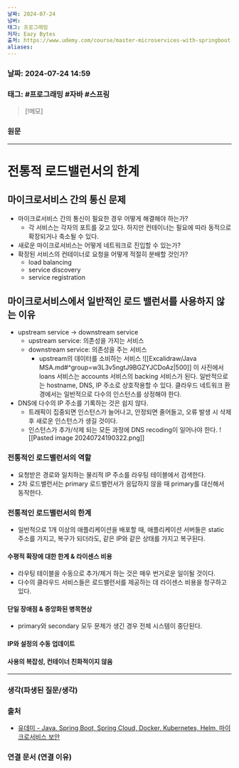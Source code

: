 ```yaml
---
날짜: 2024-07-24
넘버: 
태그: 프로그래밍
저자: Eazy Bytes
출처: https://www.udemy.com/course/master-microservices-with-springboot-docker-kubernetes-korean/
aliases:
---
```

### 날짜:  2024-07-24 14:59

### 태그: #프로그래밍 #자바 #스프링

>[!메모]
>

### 원문
---
# 전통적 로드밸런서의 한계
## 마이크로서비스 간의 통신 문제
- 마이크로서비스 간의 통신이 필요한 경우 어떻게 해결해야 하는가?
	- 각 서비스는 각자의 포트를 갖고 있다. 하지만 컨테이너는 필요에 따라 동적으로 확장되거나 축소될 수 있다.
- 새로운 마이크로서비스는 어떻게 네트워크로 진입할 수 있는가?
- 확장된 서비스의 컨테이너로 요청을 어떻게 적절히 분배할 것인가?
	- load balancing
	- service discovery
	- service registration
## 마이크로서비스에서 일반적인 로드 밸런서를 사용하지 않는 이유
- upstream service -> downstream service
	- upstream service: 의존성을 가지는 서비스
	- downstream service: 의존성을 주는 서비스
		- upstream의 데이터를 소비하는 서비스
![[Excalidraw/Java MSA.md#^group=w3L3v5ngtJ9BGZYJCDoAz|500]]
이 사진에서 loans 서비스는 accounts 서비스의 backing 서비스가 된다.
일반적으로는 hostname, DNS, IP 주소로 상호작용할 수 있다.
클라우드 네트워크 환경에서는 일반적으로 다수의 인스턴스를 상정해야 한다.
- DNS에 다수의 IP 주소를 기록하는 것은 쉽지 않다.
	- 트래픽이 집중되면 인스턴스가 늘어나고, 안정되면 줄어들고, 오류 발생 시 삭제 후 새로운 인스턴스가 생길 것이다.
	- 인스턴스가 추가/삭제 되는 모든 과정에 DNS recoding이 일어나야 한다.
![[Pasted image 20240724190322.png]]
### 전통적인 로드밸런서의 역할
- 요청받은 경로와 일치하는 물리적 IP 주소를 라우팅 테이블에서 검색한다.
- 2차 로드밸런서는 primary 로드밸런서가 응답하지 않을 때 primary를 대신해서 동작한다.
### 전통적인 로드밸런서의 한계
- 일반적으로 1개 이상의 애플리케이션을 배포할 때, 애플리케이션 서버들은 static 주소를 가지고, 복구가 되더라도, 같은 IP와 같은 상태를 가지고 복구된다.
#### 수평적 확장에 대한 한계 & 라이센스 비용
- 라우팅 테이블을 수동으로 추가/제거 하는 것은 매우 번거로운 일이될 것이다.
- 다수의 클라우드 서비스들은 로드밸런서를 제공하는 데 라이센스 비용을 청구하고 있다.
#### 단일 장애점 & 중앙화된 병목현상
- primary와 secondary 모두 문제가 생긴 경우 전체 시스템이 중단된다.
#### IP와 설정의 수동 업데이트
#### 사용의 복잡성, 컨테이너 친화적이지 않음


---
### 생각(파생된 질문/생각)

### 출처
- [유데미 - Java, Spring Boot, Spring Cloud, Docker, Kubernetes, Helm, 마이크로서비스 보안](https://www.udemy.com/course/master-microservices-with-springboot-docker-kubernetes-korean/)

### 연결 문서 (연결 이유)
